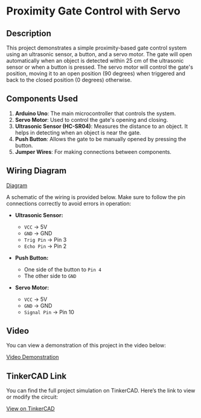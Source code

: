 # Proximity Gate Control with Servo

## Description
This project demonstrates a simple proximity-based gate control system using an ultrasonic sensor, a button, and a servo motor. The gate will open automatically when an object is detected within 25 cm of the ultrasonic sensor or when a button is pressed. The servo motor will control the gate's position, moving it to an open position (90 degrees) when triggered and back to the closed position (0 degrees) otherwise.

## Components Used
1. **Arduino Uno**: The main microcontroller that controls the system.
2. **Servo Motor**: Used to control the gate's opening and closing.
3. **Ultrasonic Sensor (HC-SR04)**: Measures the distance to an object. It helps in detecting when an object is near the gate.
4. **Push Button**: Allows the gate to be manually opened by pressing the button.
5. **Jumper Wires**: For making connections between components.

## Wiring Diagram

[Diagram](materials/proximity-gate-control.mp4)

A schematic of the wiring is provided below. Make sure to follow the pin connections correctly to avoid errors in operation:

- **Ultrasonic Sensor:**
  - `VCC` → 5V
  - `GND` → GND
  - `Trig Pin` → Pin 3
  - `Echo Pin` → Pin 2

- **Push Button:**
  - One side of the button to `Pin 4`
  - The other side to `GND`

- **Servo Motor:**
  - `VCC` → 5V
  - `GND` → GND
  - `Signal Pin` → Pin 10

## Video
You can view a demonstration of this project in the video below:

[Video Demonstration](materials/video.mp4)

## TinkerCAD Link
You can find the full project simulation on TinkerCAD. Here’s the link to view or modify the circuit:

[View on TinkerCAD](https://www.tinkercad.com/things/0RjTHuLYcQd-proximity-gate-control-with-servo)
